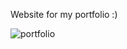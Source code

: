 Website for my portfolio :)


![portfolio](https://user-images.githubusercontent.com/110153700/216424764-f45a315c-edea-4eb1-b5be-72d5e5355cd2.JPG)
